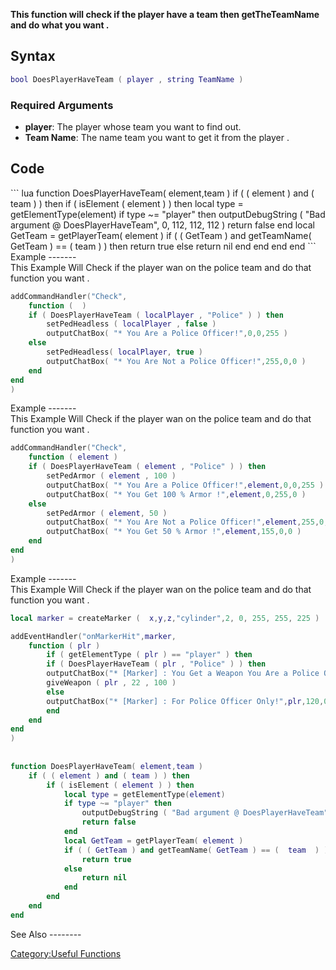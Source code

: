 <lowercasetitle></lowercasetitle>

**This function will check if the player have a team then getTheTeamName and do what you want .**

Syntax
------

``` lua
bool DoesPlayerHaveTeam ( player , string TeamName )
```

### Required Arguments

-   **player**: The player whose team you want to find out.
-   **Team Name**: The name team you want to get it from the player .

Code
----

<section name="Function source" class="both" show="true">
``` lua
function DoesPlayerHaveTeam( element,team )
    if ( ( element ) and ( team ) ) then
        if ( isElement ( element ) ) then
            local type = getElementType(element)
            if type ~= "player" then
                outputDebugString ( "Bad argument @ DoesPlayerHaveTeam", 0, 112, 112, 112 ) 
                return false 
            end
            local GetTeam = getPlayerTeam( element )            
            if ( ( GetTeam ) and getTeamName( GetTeam ) == (  team  ) ) then
                return true
            else
                return nil
            end
        end 
    end
end
```

</section>
Example
-------

<section name="Client Example" class="client" show="true">
This Example Will Check if the player wan on the police team and do that function you want .

``` lua
addCommandHandler("Check",
    function (  )
    if ( DoesPlayerHaveTeam ( localPlayer , "Police" ) ) then
        setPedHeadless ( localPlayer , false )
        outputChatBox( "* You Are a Police Officer!",0,0,255 )
    else
        setPedHeadless( localPlayer, true )
        outputChatBox( "* You Are Not a Police Officer!",255,0,0 )
    end
end
)
```

</section>
Example
-------

<section name="Server Example" class="server" show="true">
This Example Will Check if the player wan on the police team and do that function you want .

``` lua
addCommandHandler("Check",
    function ( element )
    if ( DoesPlayerHaveTeam ( element , "Police" ) ) then
        setPedArmor ( element , 100 )
        outputChatBox( "* You Are a Police Officer!",element,0,0,255 )
        outputChatBox( "* You Get 100 % Armor !",element,0,255,0 )
    else
        setPedArmor ( element, 50 )
        outputChatBox( "* You Are Not a Police Officer!",element,255,0,0 )
        outputChatBox( "* You Get 50 % Armor !",element,155,0,0 )
    end
end
)
```

</section>
Example
-------

<section name="Server Full Example With The Source Function" class="server" show="true">
This Example Will Check if the player wan on the police team and do that function you want .

``` lua
local marker = createMarker (  x,y,z,"cylinder",2, 0, 255, 255, 225 )

addEventHandler("onMarkerHit",marker,
    function ( plr )
        if ( getElementType ( plr ) == "player" ) then
        if ( DoesPlayerHaveTeam ( plr , "Police" ) ) then
        outputChatBox("* [Marker] : You Get a Weapon You Are a Police Officer",plr,0,0,255)
        giveWeapon ( plr , 22 , 100 )
        else
        outputChatBox("* [Marker] : For Police Officer Only!",plr,120,0,0)
        end
    end
end
)
        
        
function DoesPlayerHaveTeam( element,team )
    if ( ( element ) and ( team ) ) then
        if ( isElement ( element ) ) then
            local type = getElementType(element)
            if type ~= "player" then
                outputDebugString ( "Bad argument @ DoesPlayerHaveTeam", 0, 112, 112, 112 ) 
                return false 
            end
            local GetTeam = getPlayerTeam( element )            
            if ( ( GetTeam ) and getTeamName( GetTeam ) == (  team  ) ) then
                return true
            else
                return nil
            end
        end 
    end
end
```

</section>
See Also
--------

[Category:Useful Functions](/docs/category-useful_functions.md "wikilink")
